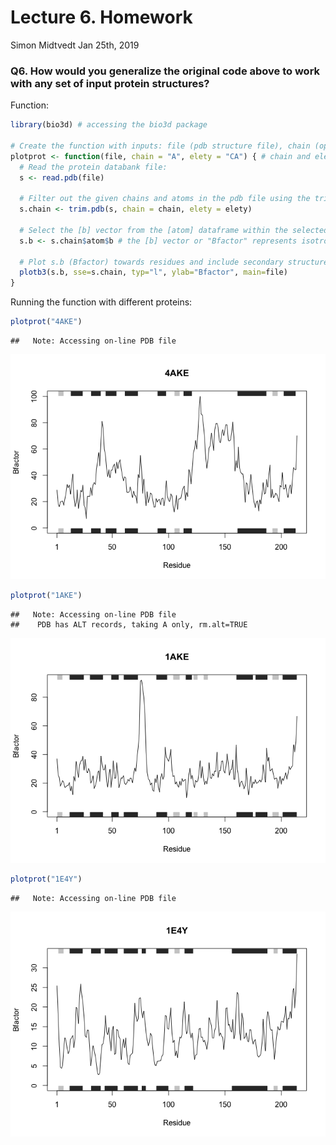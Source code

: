 Lecture 6. Homework
================
Simon Midtvedt
Jan 25th, 2019

### Q6. How would you generalize the original code above to work with any set of input protein structures?

Function:

``` r
library(bio3d) # accessing the bio3d package

# Create the function with inputs: file (pdb structure file), chain (optional), elety (optional)
plotprot <- function(file, chain = "A", elety = "CA") { # chain and elety can be specified
  # Read the protein databank file:
  s <- read.pdb(file) 
  
  # Filter out the given chains and atoms in the pdb file using the trim function:
  s.chain <- trim.pdb(s, chain = chain, elety = elety) 
  
  # Select the [b] vector from the [atom] dataframe within the selected chain. 
  s.b <- s.chain$atom$b # the [b] vector or "Bfactor" represents isotropic displacement.
  
  # Plot s.b (Bfactor) towards residues and include secondary structure objects (sse):
  plotb3(s.b, sse=s.chain, typ="l", ylab="Bfactor", main=file) 
}
```

Running the function with different proteins:

``` r
plotprot("4AKE")
```

    ##   Note: Accessing on-line PDB file

![](HW_Lecture_6_files/figure-markdown_github/unnamed-chunk-2-1.png)

``` r
plotprot("1AKE")  
```

    ##   Note: Accessing on-line PDB file
    ##    PDB has ALT records, taking A only, rm.alt=TRUE

![](HW_Lecture_6_files/figure-markdown_github/unnamed-chunk-2-2.png)

``` r
plotprot("1E4Y") 
```

    ##   Note: Accessing on-line PDB file

![](HW_Lecture_6_files/figure-markdown_github/unnamed-chunk-2-3.png)
